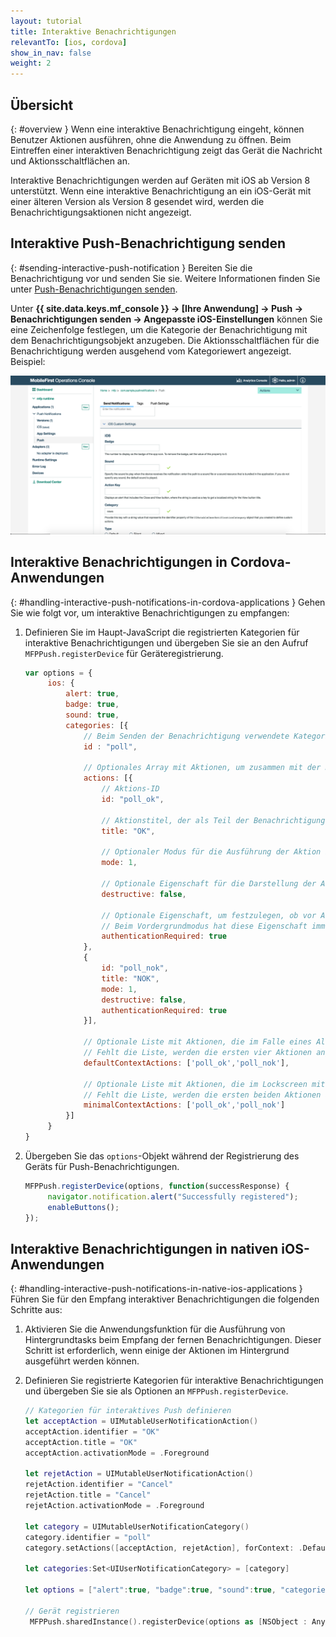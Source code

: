 ```yaml
---
layout: tutorial
title: Interaktive Benachrichtigungen
relevantTo: [ios, cordova]
show_in_nav: false
weight: 2
---
```

<!-- NLS_CHARSET=UTF-8 -->
## Übersicht
{: #overview }
Wenn eine interaktive Benachrichtigung eingeht, können Benutzer Aktionen ausführen, ohne die Anwendung zu öffnen. Beim Eintreffen einer interaktiven Benachrichtigung zeigt das Gerät die Nachricht und Aktionsschaltflächen an. 

Interaktive Benachrichtigungen werden auf Geräten mit iOS ab Version 8 unterstützt. Wenn eine interaktive Benachrichtigung an ein iOS-Gerät mit einer älteren Version als Version 8 gesendet wird, werden die Benachrichtigungsaktionen nicht angezeigt. 

## Interaktive Push-Benachrichtigung senden
{: #sending-interactive-push-notification }
Bereiten Sie die Benachrichtigung vor und senden Sie sie. Weitere Informationen finden Sie unter [Push-Benachrichtigungen senden](../../sending-notifications).

Unter **{{ site.data.keys.mf_console }} → [Ihre Anwendung] → Push → Benachrichtigungen senden → Angepasste
iOS-Einstellungen** können Sie eine Zeichenfolge festlegen, um die Kategorie der Benachrichtigung mit dem Benachrichtigungsobjekt anzugeben. Die Aktionsschaltflächen für die Benachrichtigung werden ausgehend vom Kategoriewert angezeigt. Beispiel:

![Kategorien für interaktive iOS-Benachrichtigungen in der {{ site.data.keys.mf_console }} festlegen](categories-for-interactive-notifications.png)

## Interaktive Benachrichtigungen in Cordova-Anwendungen
{: #handling-interactive-push-notifications-in-cordova-applications }
Gehen Sie wie folgt vor, um interaktive Benachrichtigungen zu empfangen:

1. Definieren Sie im Haupt-JavaScript die registrierten Kategorien für interaktive Benachrichtigungen und übergeben Sie sie an den Aufruf `MFPPush.registerDevice` für Geräteregistrierung.

   ```javascript
   var options = {
        ios: {
            alert: true,
            badge: true,
            sound: true,     
            categories: [{
                // Beim Senden der Benachrichtigung verwendete Kategorie-ID
                id : "poll", 

                // Optionales Array mit Aktionen, um zusammen mit der Nachricht die Aktionsschaltflächen anzuzeigen	
                actions: [{
                    // Aktions-ID
                    id: "poll_ok",

                    // Aktionstitel, der als Teil der Benachrichtigungsschaltfläche angezeigt wird
                    title: "OK",

                    // Optionaler Modus für die Ausführung der Aktion im Vorder- oder Hintergrund (1 für Vordergrund, 0 für Hintergrund). Standardmäßig erfolgt die Ausführung im Vordergrund.
                    mode: 1,  

                    // Optionale Eigenschaft für die Darstellung der Aktionsschaltfläche in rot. Standardwert ist 'false'.
                    destructive: false,

                    // Optionale Eigenschaft, um festzulegen, ob vor Ausführung der Aktion eine Authentifizierung erforderlich ist (Bildschirmsperre)
                    // Beim Vordergrundmodus hat diese Eigenschaft immer den Wert 'true'.
                    authenticationRequired: true
                },
                {
                    id: "poll_nok",
                    title: "NOK",
                    mode: 1,
                    destructive: false,
                    authenticationRequired: true
                }],
                    
                // Optionale Liste mit Aktionen, die im Falle eines Alerts angezeigt werden muss
                // Fehlt die Liste, werden die ersten vier Aktionen angezeigt.
                defaultContextActions: ['poll_ok','poll_nok'],

                // Optionale Liste mit Aktionen, die im Lockscreen mit der Benachrichtigungszentrale angezeigt werden muss
                // Fehlt die Liste, werden die ersten beiden Aktionen angezeigt.
                minimalContextActions: ['poll_ok','poll_nok']
            }]     
        }
   }
   ```

2. Übergeben Sie das `options`-Objekt während der Registrierung des Geräts für Push-Benachrichtigungen.

   ```javascript
   MFPPush.registerDevice(options, function(successResponse) {
  		navigator.notification.alert("Successfully registered");
  		enableButtons();
   });
   ```

## Interaktive Benachrichtigungen in nativen iOS-Anwendungen
{: #handling-interactive-push-notifications-in-native-ios-applications }
Führen Sie für den Empfang interaktiver Benachrichtigungen
die folgenden Schritte aus: 

1. Aktivieren Sie die Anwendungsfunktion für die Ausführung von Hintergrundtasks beim Empfang der fernen Benachrichtigungen. Dieser Schritt ist erforderlich, wenn
einige der Aktionen im Hintergrund ausgeführt werden können.
2. Definieren Sie registrierte Kategorien für interaktive Benachrichtigungen und übergeben Sie sie als Optionen an `MFPPush.registerDevice`.

   ```swift
   // Kategorien für interaktives Push definieren
   let acceptAction = UIMutableUserNotificationAction()
   acceptAction.identifier = "OK"
   acceptAction.title = "OK"
   acceptAction.activationMode = .Foreground

   let rejetAction = UIMutableUserNotificationAction()
   rejetAction.identifier = "Cancel"
   rejetAction.title = "Cancel"
   rejetAction.activationMode = .Foreground

   let category = UIMutableUserNotificationCategory()
   category.identifier = "poll"
   category.setActions([acceptAction, rejetAction], forContext: .Default)

   let categories:Set<UIUserNotificationCategory> = [category]

   let options = ["alert":true, "badge":true, "sound":true, "categories": categories]

   // Gerät registrieren
    MFPPush.sharedInstance().registerDevice(options as [NSObject : AnyObject], completionHandler: {(response: WLResponse!, error: NSError!) -> Void in
   ```
